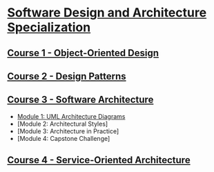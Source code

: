# [Software Design and Architecture Specialization](https://www.coursera.org/specializations/software-design-architecture)

## [Course 1 - Object-Oriented Design](https://www.coursera.org/learn/object-oriented-design)

## [Course 2 - Design Patterns](https://www.coursera.org/learn/design-patterns)

## [Course 3 - Software Architecture](https://www.coursera.org/learn/software-architecture)
- [Module 1: UML Architecture Diagrams](c3-software-architect/w1.md)
- [Module 2: Architectural Styles]
- [Module 3: Architecture in Practice]
- [Module 4: Capstone Challenge]

## [Course 4 - Service-Oriented Architecture](https://www.coursera.org/learn/service-oriented-architecture)